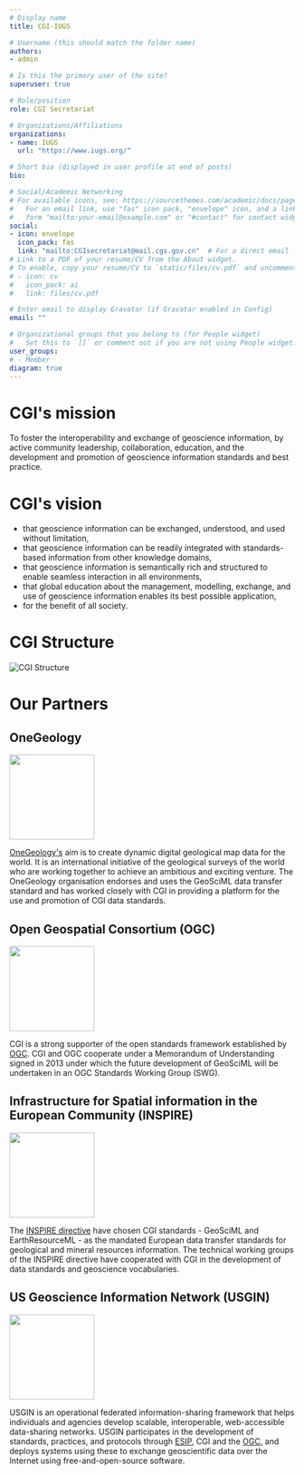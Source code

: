 ```yaml
---
# Display name
title: CGI-IUGS

# Username (this should match the folder name)
authors:
- admin

# Is this the primary user of the site?
superuser: true

# Role/position
role: CGI Secretariat

# Organizations/Affiliations
organizations:
- name: IUGS  
  url: "https://www.iugs.org/"

# Short bio (displayed in user profile at end of posts)
bio: 

# Social/Academic Networking
# For available icons, see: https://sourcethemes.com/academic/docs/page-builder/#icons
#   For an email link, use "fas" icon pack, "envelope" icon, and a link in the
#   form "mailto:your-email@example.com" or "#contact" for contact widget.
social:
- icon: envelope
  icon_pack: fas
  link: "mailto:CGIsecretariat@mail.cgs.gov.cn"  # For a direct email link, use "edlew@bgs.ac.uk".
# Link to a PDF of your resume/CV from the About widget.
# To enable, copy your resume/CV to `static/files/cv.pdf` and uncomment the lines below.
# - icon: cv
#   icon_pack: ai
#   link: files/cv.pdf

# Enter email to display Gravatar (if Gravatar enabled in Config)
email: ""

# Organizational groups that you belong to (for People widget)
#   Set this to `[]` or comment out if you are not using People widget.
user_groups:
# - Member
diagram: true
---
```


# CGI's mission

To foster the interoperability and exchange of geoscience information, by active community leadership, collaboration, education, and the development and promotion of geoscience information standards and best practice.

# CGI's vision

* that geoscience information can be exchanged, understood, and used without limitation,
* that geoscience information can be readily integrated with standards-based information from other knowledge domains,
* that geoscience information is semantically rich and structured to enable seamless interaction in all environments,
* that global education about the management, modelling, exchange, and use of geoscience information enables its best possible application,
* for the benefit of all society.

# CGI Structure

![CGI Structure](/img/CGI_Structure.jpg)

# Our Partners

## OneGeology

<img src="img/onegeology.jpg" width="150">

[OneGeology's](http://www.onegeology.org/) aim is to create dynamic digital geological map data for the world. It is an international initiative of the geological surveys of the world who are working together to achieve an ambitious and exciting venture. The OneGeology organisation endorses and uses the GeoSciML data transfer standard and has worked closely with CGI in providing a platform for the use and promotion of CGI data standards.

## Open Geospatial Consortium (OGC)

<img src="img/ogc_logo.jpg" width="150">

CGI is a strong supporter of the open standards framework established by [OGC](http://www.opengeospatial.org/). CGI and OGC cooperate under a Memorandum of Understanding signed in 2013 under which the future development of GeoSciML will be undertaken in an OGC Standards Working Group (SWG).

## Infrastructure for Spatial information in the European Community (INSPIRE)

<img src="/img/inspire_logo.jpg" width="150">

The [INSPIRE directive](http://inspire.ec.europa.eu/) have chosen CGI standards - GeoSciML and EarthResourceML - as the mandated European data transfer standards for geological and mineral resources information. The technical working groups of the INSPIRE directive have cooperated with CGI in the development of data standards and geoscience vocabularies.

## US Geoscience Information Network (USGIN)

<img src="/img/usgin.jpg" width="150">

USGIN is an operational federated information-sharing framework that helps individuals and agencies develop scalable, interoperable, web-accessible data-sharing networks. USGIN participates in the development of standards, practices, and protocols through [ESIP](http://www.esipfed.org/), CGI and the [OGC](http://www.opengeospatial.org/), and deploys systems using these to exchange geoscientific data over the Internet using free-and-open-source software.
